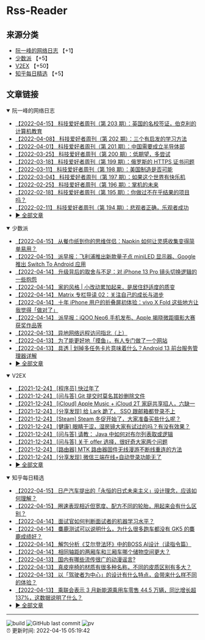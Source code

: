 # Rss-Reader

## 来源分类

* [阮一峰的网络日志](#阮一峰的网络日志) 【+1】
* [少数派](#少数派) 【+5】
* [V2EX](#V2EX) 【+50】
* [知乎每日精选](#知乎每日精选) 【+5】

## 文章链接

<details open>
    <summary id="阮一峰的网络日志">
     阮一峰的网络日志
    </summary>


* [【2022-04-15】 科技爱好者周刊（第 203 期）：英国的名校签证，伯克利的计算机教育](http://www.ruanyifeng.com/blog/2022/04/weekly-issue-203.html)
* [【2022-04-08】 科技爱好者周刊（第 202 期）：三个有启发的学习方法](http://www.ruanyifeng.com/blog/2022/04/weekly-issue-202.html)
* [【2022-04-01】 科技爱好者周刊（第 201 期）：中国需要成立半导体部](http://www.ruanyifeng.com/blog/2022/04/weekly-issue-201.html)
* [【2022-03-25】 科技爱好者周刊（第 200 期）：低期望，多尝试](http://www.ruanyifeng.com/blog/2022/03/weekly-issue-200.html)
* [【2022-03-18】 科技爱好者周刊（第 199 期）：俄罗斯的 HTTPS 证书问题](http://www.ruanyifeng.com/blog/2022/03/weekly-issue-199.html)
* [【2022-03-11】 科技爱好者周刊（第 198 期）：美国制造是否可能](http://www.ruanyifeng.com/blog/2022/03/weekly-issue-198.html)
* [【2022-03-04】 科技爱好者周刊（第 197 期）：如果这个世界有快乐机](http://www.ruanyifeng.com/blog/2022/03/weekly-issue-197.html)
* [【2022-02-25】 科技爱好者周刊（第 196 期）：掌机的未来](http://www.ruanyifeng.com/blog/2022/02/weekly-issue-196.html)
* [【2022-02-18】 科技爱好者周刊（第 195 期）：你做过不在乎结果的项目吗？](http://www.ruanyifeng.com/blog/2022/02/weekly-issue-195.html)
* [【2022-02-11】 科技爱好者周刊（第 194 期）：悲观者正确，乐观者成功](http://www.ruanyifeng.com/blog/2022/02/weekly-issue-194.html)
* [:arrow_forward: 全部文章](data/阮一峰的网络日志.md)
</details>

<details open>
    <summary id="少数派">
     少数派
    </summary>


* [【2022-04-15】 从餐巾纸到你的思维伴侣：Napkin 如何让灵感收集变得简单易用？](https://sspai.com/post/72633)
* [【2022-04-15】 派早报：飞利浦推出新款量子点 miniLED 显示器、Google 推出 Switch To Android 应用](https://sspai.com/post/72673)
* [【2022-04-14】 升级背后的取舍与不足：对 iPhone 13 Pro 镜头切换逻辑的一些抱怨](https://sspai.com/post/72614)
* [【2022-04-14】 家的风格 | 小改动累加起来，是居住舒适度的质变](https://sspai.com/post/72530)
* [【2022-04-14】 Matrix 专栏导读 02：关注自己的成长与进步](https://sspai.com/post/72649)
* [【2022-04-14】 十年 iPhone 用户的折叠屏初体验：vivo X Fold 这些地方让我觉得「做对了」](https://sspai.com/post/72648)
* [【2022-04-14】 派早报：iQOO Neo6 手机发布、Apple 揭晓微距摄影大赛获奖作品等](https://sspai.com/post/72652)
* [【2022-04-13】 异地网络远程访问指北（上）](https://sspai.com/prime/story/remote-lan-access-guide-01)
* [【2022-04-13】 为了能更好地「摸鱼」，有人专门做了一个网站](https://sspai.com/post/72377)
* [【2022-04-13】 具透 | 划掉多任务卡片意味着什么？Android 13 前台服务管理器详解](https://sspai.com/post/72283)
* [:arrow_forward: 全部文章](data/少数派.md)
</details>

<details open>
    <summary id="V2EX">
     V2EX
    </summary>


* [【2021-12-24】 [程序员] 快过年了](https://www.v2ex.com/t/824201)
* [【2021-12-24】 [问与答] Git 提交时莫名其妙删除文件](https://www.v2ex.com/t/824200)
* [【2021-12-24】 [iCloud] Apple Music + iCloud 2T 家庭共享招人，六缺一](https://www.v2ex.com/t/824199)
* [【2021-12-24】 [分享发现] 给 Lark 跪了， SSO 跟邮箱都登录不上](https://www.v2ex.com/t/824198)
* [【2021-12-24】 [Steam] Steam 冬促开始了，大家准备买些什么呢？](https://www.v2ex.com/t/824197)
* [【2021-12-24】 [健康] 眼睛干涩，湿房镜大家有试过的吗？有没有效果？](https://www.v2ex.com/t/824196)
* [【2021-12-24】 [问与答] 请教： Java 中如何对布尔列表取或逻辑](https://www.v2ex.com/t/824194)
* [【2021-12-24】 [问与答] 关于 offer 选择，很好奇大家两个问题](https://www.v2ex.com/t/824192)
* [【2021-12-24】 [路由器] MTK 路由器固件无线漫游不断线重连的方法](https://www.v2ex.com/t/824191)
* [【2021-12-24】 [分享发现] 微信三端在线+自动登录功能无了](https://www.v2ex.com/t/824190)
* [:arrow_forward: 全部文章](data/V2EX.md)
</details>

<details open>
    <summary id="知乎每日精选">
     知乎每日精选
    </summary>


* [【2022-04-15】 日产汽车提出的「永恒的日式未来主义」设计理念，应该如何理解？](http://www.zhihu.com/question/527575542/answer/2440446606?utm_campaign=rss&utm_medium=rss&utm_source=rss&utm_content=title)
* [【2022-04-15】 圈速表现相近但宽度、配方不同的轮胎，用起来会有什么区别？](http://www.zhihu.com/question/527954505/answer/2440454945?utm_campaign=rss&utm_medium=rss&utm_source=rss&utm_content=title)
* [【2022-04-14】 面试官如何判断面试者的机器学习水平？](http://www.zhihu.com/question/62482926/answer/2432399802?utm_campaign=rss&utm_medium=rss&utm_source=rss&utm_content=title)
* [【2022-04-14】 麋鹿测试可以说明什么，为什么很多跑车都没有 GK5 的麋鹿成绩好？](http://www.zhihu.com/question/315423961/answer/2403447083?utm_campaign=rss&utm_medium=rss&utm_source=rss&utm_content=title)
* [【2022-04-14】 解包分析《艾尔登法环》中的BOSS AI设计（读指令篇）](http://zhuanlan.zhihu.com/p/492629716?utm_campaign=rss&utm_medium=rss&utm_source=rss&utm_content=title)
* [【2022-04-14】 相同轴距的两厢车和三厢车哪个储物空间更大？](http://www.zhihu.com/question/525007784/answer/2438045418?utm_campaign=rss&utm_medium=rss&utm_source=rss&utm_content=title)
* [【2022-04-13】 国内有哪些流传很广的动漫谣言?](http://www.zhihu.com/question/320688057/answer/2437607649?utm_campaign=rss&utm_medium=rss&utm_source=rss&utm_content=title)
* [【2022-04-13】 真皮座椅的材质有很多种名称，不同的皮质区别有多大？](http://www.zhihu.com/question/524841504/answer/2437927652?utm_campaign=rss&utm_medium=rss&utm_source=rss&utm_content=title)
* [【2022-04-13】 以「驾驶者为中心」的设计有什么特点，会带来什么样不同的体验？](http://www.zhihu.com/question/525006497/answer/2437899914?utm_campaign=rss&utm_medium=rss&utm_source=rss&utm_content=title)
* [【2022-04-13】 乘联会表示 3 月新能源乘用车零售 44.5 万辆，同比增长超 137%，这数据说明了什么？](http://www.zhihu.com/question/527274797/answer/2437262130?utm_campaign=rss&utm_medium=rss&utm_source=rss&utm_content=title)
* [:arrow_forward: 全部文章](data/知乎每日精选.md)
</details>


---

![build](https://github.com/LikaiLee/rss-reader/workflows/rss%20reader/badge.svg)
![GitHub last commit](https://img.shields.io/github/last-commit/likailee/rss-reader)
![pv](https://pageview.vercel.app/?github_user=likailee) <br>
:alarm_clock: 更新时间: 2022-04-15 05:19:42
